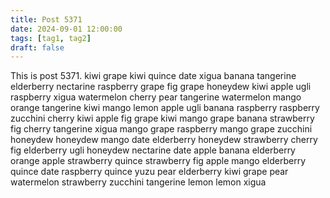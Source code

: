 ```yaml
---
title: Post 5371
date: 2024-09-01 12:00:00
tags: [tag1, tag2]
draft: false
---
```

This is post 5371.
kiwi
grape
kiwi
quince
date
xigua
banana
tangerine
elderberry
nectarine
raspberry
grape
fig
grape
honeydew
kiwi
apple
ugli
raspberry
xigua
watermelon
cherry
pear
tangerine
watermelon
mango
orange
tangerine
kiwi
mango
lemon
apple
ugli
banana
raspberry
raspberry
zucchini
cherry
kiwi
apple
fig
grape
kiwi
mango
grape
banana
strawberry
fig
cherry
tangerine
xigua
mango
grape
raspberry
mango
grape
zucchini
honeydew
honeydew
mango
date
elderberry
honeydew
strawberry
cherry
fig
elderberry
ugli
honeydew
nectarine
date
apple
banana
elderberry
orange
apple
strawberry
quince
strawberry
fig
apple
mango
elderberry
quince
date
raspberry
quince
yuzu
pear
elderberry
kiwi
grape
pear
watermelon
strawberry
zucchini
tangerine
lemon
lemon
xigua
